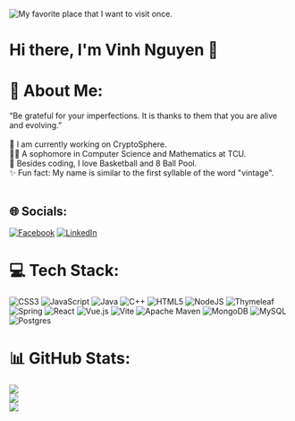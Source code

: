 ![My favorite place that I want to visit once.](https://images.unsplash.com/photo-1584780995549-43aa857e59d6?crop=entropy&cs=tinysrgb&fit=max&fm=jpg&ixid=M3w2MzkyMXwwfDF8c2VhcmNofDEyfHxldmVyZXN0fGVufDB8fHx8MTcxODcxNDU3N3ww&ixlib=rb-4.0.3&q=80&w=200)



# Hi there, I'm Vinh Nguyen 👋

# 💫 About Me:
“Be grateful for your imperfections. It is thanks to them that you are alive and evolving.”<br><br>🔭 I am currently working on CryptoSphere.<br>👨‍🎓 A sophomore in Computer Science and Mathematics at TCU.<br>🏀 Besides coding, I love Basketball and 8 Ball Pool.<br>✨ Fun fact: My name is similar to the first syllable of the word "vintage".<br><br>


## 🌐 Socials:
[![Facebook](https://img.shields.io/badge/Facebook-%231877F2.svg?logo=Facebook&logoColor=white)](https://facebook.com/https://www.facebook.com/profile.php?id=100013754116010) [![LinkedIn](https://img.shields.io/badge/LinkedIn-%230077B5.svg?logo=linkedin&logoColor=white)](https://linkedin.com/in/https://www.linkedin.com/in/vinh-nguyen-8b4a84215/) 

# 💻 Tech Stack:
![CSS3](https://img.shields.io/badge/css3-%231572B6.svg?style=for-the-badge&logo=css3&logoColor=white) ![JavaScript](https://img.shields.io/badge/javascript-%23323330.svg?style=for-the-badge&logo=javascript&logoColor=%23F7DF1E) ![Java](https://img.shields.io/badge/java-%23ED8B00.svg?style=for-the-badge&logo=openjdk&logoColor=white) ![C++](https://img.shields.io/badge/c++-%2300599C.svg?style=for-the-badge&logo=c%2B%2B&logoColor=white) ![HTML5](https://img.shields.io/badge/html5-%23E34F26.svg?style=for-the-badge&logo=html5&logoColor=white) ![NodeJS](https://img.shields.io/badge/node.js-6DA55F?style=for-the-badge&logo=node.js&logoColor=white) ![Thymeleaf](https://img.shields.io/badge/Thymeleaf-%23005C0F.svg?style=for-the-badge&logo=Thymeleaf&logoColor=white) ![Spring](https://img.shields.io/badge/spring-%236DB33F.svg?style=for-the-badge&logo=spring&logoColor=white) ![React](https://img.shields.io/badge/react-%2320232a.svg?style=for-the-badge&logo=react&logoColor=%2361DAFB) ![Vue.js](https://img.shields.io/badge/vue.js-%2335495e.svg?style=for-the-badge&logo=vuedotjs&logoColor=%234FC08D) ![Vite](https://img.shields.io/badge/vite-%23646CFF.svg?style=for-the-badge&logo=vite&logoColor=white) ![Apache Maven](https://img.shields.io/badge/Apache%20Maven-C71A36?style=for-the-badge&logo=Apache%20Maven&logoColor=white) ![MongoDB](https://img.shields.io/badge/MongoDB-%234ea94b.svg?style=for-the-badge&logo=mongodb&logoColor=white) ![MySQL](https://img.shields.io/badge/mysql-4479A1.svg?style=for-the-badge&logo=mysql&logoColor=white) ![Postgres](https://img.shields.io/badge/postgres-%23316192.svg?style=for-the-badge&logo=postgresql&logoColor=white)
# 📊 GitHub Stats:
![](https://github-readme-stats.vercel.app/api?username=VinhNguyenTCU&theme=dark&hide_border=false&include_all_commits=true&count_private=true)<br/>
![](https://github-readme-streak-stats.herokuapp.com/?user=VinhNguyenTCU&theme=dark&hide_border=false)<br/>
![](https://github-readme-stats.vercel.app/api/top-langs/?username=VinhNguyenTCU&theme=dark&hide_border=false&include_all_commits=true&count_private=true&layout=compact)

<!-- Proudly created with GPRM ( https://gprm.itsvg.in ) -->

